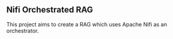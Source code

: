 ## Nifi Orchestrated RAG

This project aims to create a RAG which uses Apache Nifi as an orchestrator.